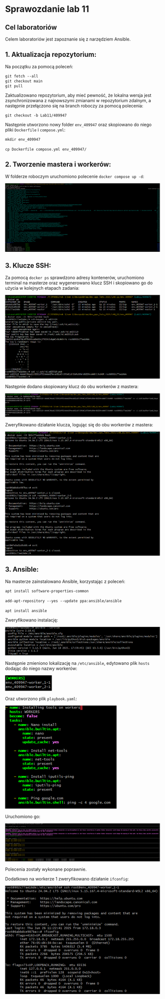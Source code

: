 # Sprawozdanie lab 11
## Cel laboratoriów
Celem laboratoriów jest zapoznanie się z narzędziem Ansible.

## 1. Aktualizacja repozytorium:
Na początku za pomocą poleceń:

```
git fetch --all
git checkout main
git pull
```

Zaktualizowano repozytorium, aby mieć pewność, że lokalna wersja jest zsynchronizowana z najnowszymi zmianami w repozytorium zdalnym, 
a następnie przełączono się na branch roboczy za pomocą polecenia:

```
git checkout -b Lab11/409947
```
Następnie utworzono nowy folder ```env_409947``` oraz skopiowano do niego pliki ```Dockerfile``` i ```compose.yml```:

```
mkdir env_409947

cp Dockerfile compose.yml env_409947/
```
## 2. Tworzenie mastera i workerów:

W folderze roboczym uruchomiono polecenie ```docker compose up -d```:

![](https://github.com/Ciotomate/dev-ops-sprawozdania/blob/main/Lab%2011/ss1.png)

## 3. Klucze SSH:

Za pomocą ```docker ps``` sprawdzono adresy kontenerów, uruchomiono terminal na masterze oraz wygenerowano klucz SSH i skopiowano go do użycia w kolejnych etapach zadania:

![](https://github.com/Ciotomate/dev-ops-sprawozdania/blob/main/Lab%2011/ss2.png)

Następnie dodano skopiowany klucz do obu workerów z mastera:

![](https://github.com/Ciotomate/dev-ops-sprawozdania/blob/main/Lab%2011/ss3.png)

Zweryfikowano działanie klucza, logując się do obu workerów z mastera:

![](https://github.com/Ciotomate/dev-ops-sprawozdania/blob/main/Lab%2011/ss4.png)

## 3. Ansible:

Na masterze zainstalowano Ansible, korzystając z poleceń:

```
apt install software-properties-common

add-apt-repository --yes --update ppa:ansible/ansible

apt install ansible
```
Zweryfikowano instalację:

![](https://github.com/Ciotomate/dev-ops-sprawozdania/blob/main/Lab%2011/ss5.png)

Następnie zmieniono lokalizację na ```/etc/ansible```, edytowano plik ```hosts``` dodając do niego nazwy workerów:

![](https://github.com/Ciotomate/dev-ops-sprawozdania/blob/main/Lab%2011/ss6.png)

Oraz utworzono plik ```playbook.yaml```:

![](https://github.com/Ciotomate/dev-ops-sprawozdania/blob/main/Lab%2011/ss7.png)

Uruchomiono go:

![](https://github.com/Ciotomate/dev-ops-sprawozdania/blob/main/Lab%2011/ss8.png)

Polecenia zostały wykonane poprawnie. 

Dodatkowo na workerze 1 zweryfikowano działanie ```ifconfig```:

![](https://github.com/Ciotomate/dev-ops-sprawozdania/blob/main/Lab%2011/ss9.png)
